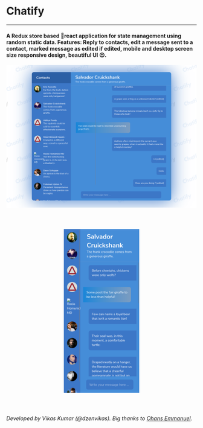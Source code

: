 # Chatify

---

#### A Redux store based 💪react application for state management using random static data. Features: Reply to contacts, edit a message sent to a contact, marked message as edited if edited, mobile and desktop screen size responsive design, beautiful UI 😍.

![Alt text](./images/app-desktop.png?raw=true 'Chatify-desktop')

<div style="display:grid; width: 100%">
    <img src="./images/app-mobile.png" width="200" style="display: inline-block; margin: 40px auto 40px auto" />
</div>

###### Developed by Vikas Kumar (@dzenvikas). Big thanks to [Ohans Emmanuel](https://medium.freecodecamp.org/@ohansemmanuel).
